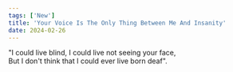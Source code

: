 ```yaml
---
tags: ['New']
title: 'Your Voice Is The Only Thing Between Me And Insanity'
date: 2024-02-26
---
```


"I could live blind, I could live not seeing your face,  
But I don't think that I could ever live born deaf".  
